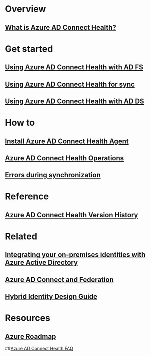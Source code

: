 # Overview
## [What is Azure AD Connect Health?](active-directory-aadconnect-health.md)

# Get started
## [Using Azure AD Connect Health with AD FS](active-directory-aadconnect-health-adfs.md)
## [Using Azure AD Connect Health for sync](active-directory-aadconnect-health-sync.md)
## [Using Azure AD Connect Health with AD DS](active-directory-aadconnect-health-adds.md)

# How to
## [Install Azure AD Connect Health Agent](active-directory-aadconnect-health-agent-install.md)
## [Azure AD Connect Health Operations](active-directory-aadconnect-health-operations.md)
## [Errors during synchronization](../active-directory-aadconnect-troubleshoot-sync-errors.md)

# Reference
## [Azure AD Connect Health Version History](active-directory-aadconnect-health-version-history.md)

# Related
## [Integrating your on-premises identities with Azure Active Directory](../active-directory-aadconnect.md)
## [Azure AD Connect and Federation](../active-directory-aadconnectfed-whatis.md)
## [Hybrid Identity Design Guide](../active-directory-hybrid-identity-design-considerations-overview.md)

# Resources
## [Azure Roadmap](https://azure.microsoft.com/roadmap/)
##[Azure AD Connect Health FAQ](active-directory-aadconnect-health-faq.md)

